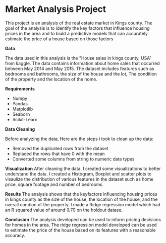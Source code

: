 <h1> Market Analysis Project </h1>

This project is an analysis of the real estate market in Kings county. The goal of the analysis is to identify the key factors that influence 
housing prices in the area and to biuld a predictive models that can accurately estimate the price of a house based on those factors 

**Data**

The data used in this analysis is the "House sales in kings county, USA" from kaggle. The data contains information about home sales that occurred between May 2014 and May 2015. The dataset includes features such as bedrooms and bathrooms,
the size of the house and the lot, The condition of the property and the location of the home.

**Requirements**
* Numpy
* Pandas
* Matplotlib
* Seaborn
* Scikit-Learn

**Data Cleaning**

Before analyzing the data, Here are the steps i took to clean up the data:
* Removed the duplicated rows from the dataset
* Replaced the rows that have 0 with the mean 
* Converted some columns from string to numeric data types 

**Visualization**
After cleaning the data, I created some visualizations to better understand the data. I created a Histogram, Boxplot and scatter plots to visaulize the distribution of various features in the dataset such as home price, square footage and number of bedrooms.

**Results**
The analysis shows that the keyfactors influencing housing prices in kings county as the size of the house, the location of the house, and the overall condion of the property.
I made a Ridge regression model which had an R squared value of around 0.70 on the holdout datase.

**Conclusion**
The analysis developed can be used to inform pricing decisions for homes in the area. The ridge regression model developed can be used to estimate the price of the house based 
on its features with a reasonable accuracy.



